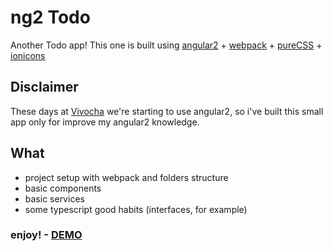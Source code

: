 # ng2 Todo
Another Todo app! This one is built using [angular2](https://angular.io) + [webpack](https://webpack.github.io/) + [pureCSS](http://purecss.io/) + [ionicons](http://ionicons.com/)

## Disclaimer
These days at [Vivocha](http://www.vivocha.com/) we're starting to use angular2, so i've built this small app only for improve my angular2 knowledge.

## What
* project setup with webpack and folders structure
* basic components
* basic services
* some typescript good habits (interfaces, for example)

### enjoy! - [DEMO](http://gianfranco-frau.com/ng2Todo/)
